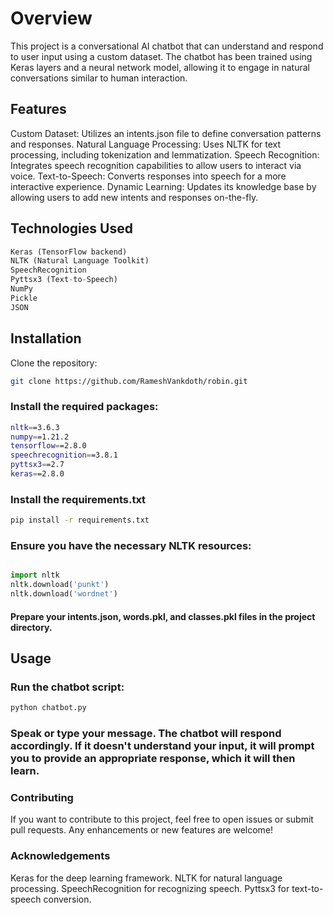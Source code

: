 # Overview
This project is a conversational AI chatbot that can understand and respond to user input using a custom dataset. 
The chatbot has been trained using Keras layers and a neural network model, allowing it to engage in natural conversations similar to human interaction.

## Features
Custom Dataset: Utilizes an intents.json file to define conversation patterns and responses.
Natural Language Processing: Uses NLTK for text processing, including tokenization and lemmatization.
Speech Recognition: Integrates speech recognition capabilities to allow users to interact via voice.
Text-to-Speech: Converts responses into speech for a more interactive experience.
Dynamic Learning: Updates its knowledge base by allowing users to add new intents and responses on-the-fly.

## Technologies Used
```Python
Keras (TensorFlow backend)
NLTK (Natural Language Toolkit)
SpeechRecognition
Pyttsx3 (Text-to-Speech)
NumPy
Pickle
JSON
```
## Installation
Clone the repository:
```bash
git clone https://github.com/RameshVankdoth/robin.git
```
### Install the required packages:
```bash
nltk==3.6.3
numpy==1.21.2
tensorflow==2.8.0
speechrecognition==3.8.1
pyttsx3==2.7
keras==2.8.0
```
### Install the requirements.txt
```bash
pip install -r requirements.txt
```
### Ensure you have the necessary NLTK resources:

```python

import nltk
nltk.download('punkt')
nltk.download('wordnet')
```
#### Prepare your intents.json, words.pkl, and classes.pkl files in the project directory.

## Usage
### Run the chatbot script:

```bash
python chatbot.py
```
### Speak or type your message. The chatbot will respond accordingly. If it doesn't understand your input, it will prompt you to provide an appropriate response, which it will then learn.

### Contributing
If you want to contribute to this project, feel free to open issues or submit pull requests. Any enhancements or new features are welcome!

### Acknowledgements
Keras for the deep learning framework.
NLTK for natural language processing.
SpeechRecognition for recognizing speech.
Pyttsx3 for text-to-speech conversion.
